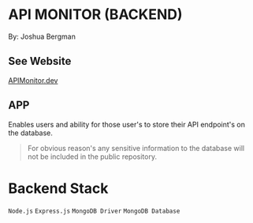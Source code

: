 # API MONITOR (BACKEND)
By: Joshua Bergman

## See Website
[APIMonitor.dev](https://apimonitor.dev/)

## APP
Enables users and ability for those user's to store their API endpoint's on the database.
>For obvious reason's any sensitive information to the database will not be included in the public repository.

# Backend Stack
`Node.js`
`Express.js`
`MongoDB Driver`
`MongoDB Database`